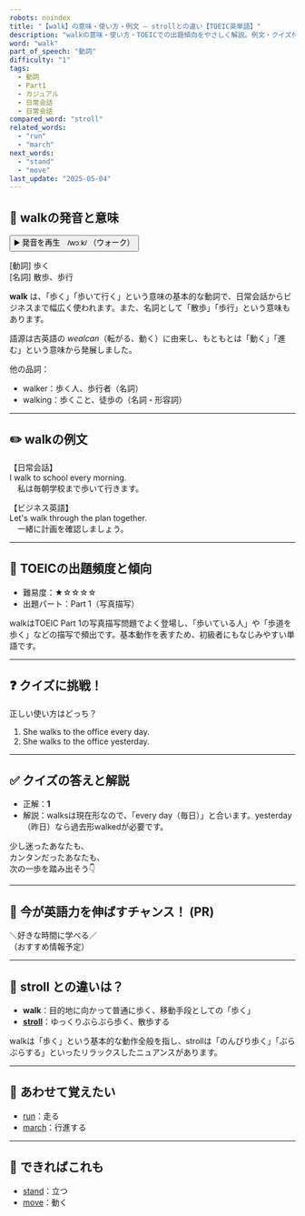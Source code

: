```yaml
---
robots: noindex
title: "【walk】の意味・使い方・例文 ― strollとの違い【TOEIC英単語】"
description: "walkの意味・使い方・TOEICでの出題傾向をやさしく解説。例文・クイズ付きでstrollとの違いもわかりやすく学べます。"
word: "walk"
part_of_speech: "動詞"
difficulty: "1"
tags:
  - 動詞
  - Part1
  - カジュアル
  - 日常会話
  - 日常会話
compared_word: "stroll"
related_words:
  - "run"
  - "march"
next_words:
  - "stand"
  - "move"
last_update: "2025-05-04"
---
```


## 🔰 walkの発音と意味

<button class="play-audio" onclick="playTTS('walk')">
  <span class="play-audio-main">
    ▶️ 発音を再生　/wɔːk/
  </span>
  <span class="play-audio-sub">
    （ウォーク）
  </span>
</button>

[動詞] 歩く  
[名詞] 散歩、歩行

**walk** は、「歩く」「歩いて行く」という意味の基本的な動詞で、日常会話からビジネスまで幅広く使われます。また、名詞として「散歩」「歩行」という意味もあります。

語源は古英語の *wealcan*（転がる、動く）に由来し、もともとは「動く」「進む」という意味から発展しました。

他の品詞：  
- walker：歩く人、歩行者（名詞）
- walking：歩くこと、徒歩の（名詞・形容詞）

---

## ✏️ walkの例文

【日常会話】  
I walk to school every morning.  
　私は毎朝学校まで歩いて行きます。

【ビジネス英語】  
Let's walk through the plan together.  
　一緒に計画を確認しましょう。

---

## 🎯 TOEICの出題頻度と傾向

- 難易度：★☆☆☆☆
- 出題パート：Part 1（写真描写）

walkはTOEIC Part 1の写真描写問題でよく登場し、「歩いている人」や「歩道を歩く」などの描写で頻出です。基本動作を表すため、初級者にもなじみやすい単語です。

---

## ❓ クイズに挑戦！

正しい使い方はどっち？

1. She walks to the office every day.  
2. She walks to the office yesterday.

---

## ✅ クイズの答えと解説

- 正解：**1**
- 解説：walksは現在形なので、「every day（毎日）」と合います。yesterday（昨日）なら過去形walkedが必要です。

少し迷ったあなたも、  
カンタンだったあなたも、  
次の一歩を踏み出そう👇️

---

## 🚀 今が英語力を伸ばすチャンス！ (PR)

<div class="info-center">
＼好きな時間に学べる／<br>  
（おすすめ情報予定）
</div>

---

## 🤔  stroll との違いは？

- **walk**：目的地に向かって普通に歩く、移動手段としての「歩く」
- **[stroll](/stroll)**：ゆっくりぶらぶら歩く、散歩する

walkは「歩く」という基本的な動作全般を指し、strollは「のんびり歩く」「ぶらぶらする」といったリラックスしたニュアンスがあります。

---

## 🧩 あわせて覚えたい

- [run](/run)：走る
- [march](/march)：行進する

---

## 📖 できればこれも

- [stand](/stand)：立つ
- [move](/move)：動く

<!-- cvid: aid20_bid36 -->
